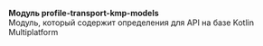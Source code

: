 **Модуль profile-transport-kmp-models**\
Модуль, который содержит определения для API на базе Kotlin Multiplatform